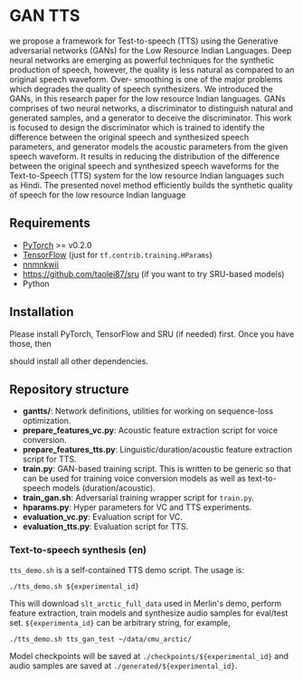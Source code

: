 # GAN TTS
we propose a framework for Test-to-speech (TTS) using the Generative adversarial networks (GANs) for the Low Resource Indian Languages. Deep neural networks are emerging as powerful techniques for the synthetic production of speech, however, the quality is less natural as compared to an original speech waveform. Over- smoothing is one of the major problems which degrades the quality of speech synthesizers. We introduced the GANs, in this research paper for the low resource Indian languages. GANs comprises of two neural networks, a discriminator to distinguish natural and generated samples, and a generator to deceive the discriminator. This work is focused to design the discriminator which is trained to identify the difference between the original speech and synthesized speech parameters, and generator models the acoustic parameters from the given speech waveform. It results in reducing the distribution of the difference between the original speech and synthesized speech waveforms for the Text-to-Speech (TTS) system for the low resource Indian languages such as Hindi. The presented novel method efficiently builds the synthetic quality of speech for the low resource Indian language



## Requirements

- [PyTorch](http://pytorch.org/) >= v0.2.0
- [TensorFlow](https://www.tensorflow.org/) (just for `tf.contrib.training.HParams`)
- [nnmnkwii](https://github.com/r9y9/nnmnkwii)
- https://github.com/taolei87/sru (if you want to try SRU-based models)
- Python

## Installation

Please install PyTorch, TensorFlow and SRU (if needed) first. Once you have those, then


should install all other dependencies.

## Repository structure

- **gantts/**: Network definitions, utilities for working on sequence-loss optimization.
- **prepare_features_vc.py**: Acoustic feature extraction script for voice conversion.
- **prepare_features_tts.py**: Linguistic/duration/acoustic feature extraction script for TTS.
- **train.py**: GAN-based training script. This is written to be generic so that can be used for training voice conversion models as well as text-to-speech models (duration/acoustic).
- **train_gan.sh**: Adversarial training wrapper script for `train.py`.
- **hparams.py**: Hyper parameters for VC and TTS experiments.
- **evaluation_vc.py**: Evaluation script for VC.
- **evaluation_tts.py**: Evaluation script for TTS.


### Text-to-speech synthesis (en)

`tts_demo.sh` is a self-contained TTS demo script. The usage is:

```
./tts_demo.sh ${experimental_id}
```

This will download `slt_arctic_full_data` used in Merlin's demo, perform feature extraction, train models and synthesize audio samples for eval/test set. `${experimenta_id}` can be arbitrary string, for example,

```
./tts_demo.sh tts_gan_test ~/data/cmu_arctic/
```


Model checkpoints will be saved at `./checkpoints/${experimental_id}` and audio samples
are saved at `./generated/${experimental_id}`.



